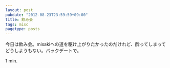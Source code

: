 ```yaml
---
layout: post
pubdate: "2012-08-23T23:59:59+09:00"
title: 飲み会
tags: misc
pagetype: posts
---
```

今日は飲み会。misakiへの道を駆け上がりたかったのだけれど、酔ってしまってどうしようもない。バックデートで。

1 min.
